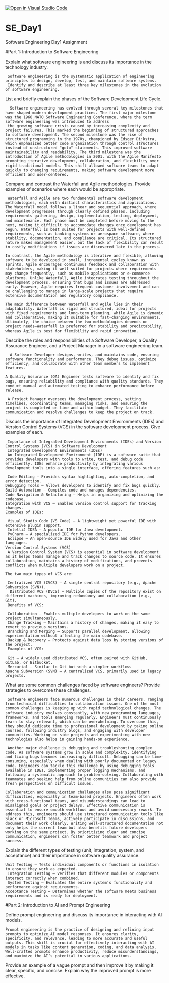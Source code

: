 [![Open in Visual Studio Code](https://classroom.github.com/assets/open-in-vscode-2e0aaae1b6195c2367325f4f02e2d04e9abb55f0b24a779b69b11b9e10269abc.svg)](https://classroom.github.com/online_ide?assignment_repo_id=18418844&assignment_repo_type=AssignmentRepo)
# SE_Day1
Software Engineering Day1 Assignment

#Part 1: Introduction to Software Engineering

Explain what software engineering is and discuss its importance in the technology industry.

     Software engineering is the systematic application of engineering principles to design, develop, test, and maintain software systems.
     Identify and describe at least three key milestones in the evolution of software engineering.


List and briefly explain the phases of the Software Development Life Cycle.

      Software engineering has evolved through several key milestones that have shaped modern development practices. The first major milestone was the 1968 NATO Software Engineering Conference, where the term software engineering was introduced to address 
     the growing software crisis caused by increasing complexity and project failures. This marked the beginning of structured approaches to software development. The second milestone was the rise of structured programming in the 1970s, championed by Edsger Dijkstra, which emphasized better code organization through control structures instead of unstructured "goto" statements. This improved software maintainability and readability. The third milestone was the introduction of Agile methodologies in 2001, with the Agile Manifesto promoting iterative development, collaboration, and flexibility over rigid traditional models. This shift allowed software teams to adapt quickly to changing requirements, making software development more efficient and user-centered.



Compare and contrast the Waterfall and Agile methodologies. Provide examples of scenarios where each would be appropriate.

     Waterfall and Agile are two fundamental software development methodologies, each with distinct characteristics and applications. The Waterfall model follows a linear and sequential approach, where development progresses through clearly defined phases, including requirements gathering, design, implementation, testing, deployment, and maintenance. Each phase must be completed before moving to the next, making it difficult to accommodate changes once development has begun. Waterfall is best suited for projects with well-defined requirements, such as banking systems or aerospace software, where stability, documentation, and compliance are critical. Its structured nature makes management easier, but the lack of flexibility can result in costly modifications if issues are discovered late in the process.

    In contrast, the Agile methodology is iterative and flexible, allowing software to be developed in small, incremental cycles known as sprints. Agile encourages continuous feedback and collaboration with stakeholders, making it well-suited for projects where requirements may change frequently, such as mobile applications or e-commerce platforms. Unlike Waterfall, Agile integrates testing throughout the development process, ensuring that bugs and issues are addressed early. However, Agile requires frequent customer involvement and can be challenging to manage in large-scale projects that require extensive documentation and regulatory compliance.

    The main difference between Waterfall and Agile lies in their adaptability. Waterfall is rigid and structured, ideal for projects with fixed requirements and long-term planning, while Agile is dynamic and collaborative, making it suitable for fast-changing environments. Ultimately, the choice between the two methodologies depends on project needs—Waterfall is preferred for stability and predictability, whereas Agile is best for flexibility and rapid innovation.
Describe the roles and responsibilities of a Software Developer, a Quality Assurance Engineer, and a Project Manager in a software engineering team.

      A Software Developer designs, writes, and maintains code, ensuring software functionality and performance. They debug issues, optimize efficiency, and collaborate with other team members to implement features.

    A Quality Assurance (QA) Engineer tests software to identify and fix bugs, ensuring reliability and compliance with quality standards. They conduct manual and automated testing to enhance performance before release.

     A Project Manager oversees the development process, setting timelines, coordinating teams, managing risks, and ensuring the project is completed on time and within budget. They facilitate communication and resolve challenges to keep the project on track.
  Discuss the importance of Integrated Development Environments (IDEs) and Version Control Systems (VCS) in the software development process. Give examples of each.

     Importance of Integrated Development Environments (IDEs) and Version Control Systems (VCS) in Software Development
     Integrated Development Environments (IDEs)
     An Integrated Development Environment (IDE) is a software suite that provides developers with tools to write, test, and debug code efficiently. IDEs enhance productivity by integrating various development tools into a single interface, offering features such as:

     Code Editing – Provides syntax highlighting, auto-completion, and error detection.
    Debugging Tools – Allows developers to identify and fix bugs quickly.
    Build Automation – Compiles code and manages dependencies.
    Code Navigation & Refactoring – Helps in organizing and optimizing the codebase.
    Integration with VCS – Enables version control support for tracking changes.
    Examples of IDEs:

     Visual Studio Code (VS Code) – A lightweight yet powerful IDE with extensive plugin support.
     IntelliJ IDEA – A popular IDE for Java development.
     PyCharm – A specialized IDE for Python developers.
     Eclipse – An open-source IDE widely used for Java and other languages.
    Version Control Systems (VCS)
     A Version Control System (VCS) is essential in software development as it helps teams manage and track changes to source code. It ensures collaboration, maintains a history of modifications, and prevents conflicts when multiple developers work on a project.

    The two main types of VCS are:

     Centralized VCS (CVCS) – A single central repository (e.g., Apache Subversion (SVN)).
      Distributed VCS (DVCS) – Multiple copies of the repository exist on different machines, improving redundancy and collaboration (e.g., Git).
     Benefits of VCS:

     Collaboration – Enables multiple developers to work on the same project simultaneously.
     Change Tracking – Maintains a history of changes, making it easy to revert to previous versions.
     Branching and Merging – Supports parallel development, allowing experimentation without affecting the main codebase.
     Backup & Recovery – Protects against data loss by storing versions of the project.
     Examples of VCS:

     Git – A widely used distributed VCS, often paired with GitHub, GitLab, or Bitbucket.
     Mercurial – Similar to Git but with a simpler workflow.
    Apache Subversion (SVN) – A centralized VCS, primarily used in legacy projects.
What are some common challenges faced by software engineers? Provide strategies to overcome these challenges.

     Software engineers face numerous challenges in their careers, ranging from technical difficulties to collaboration issues. One of the most common challenges is keeping up with rapid technological changes. The software industry evolves constantly, with new programming languages, frameworks, and tools emerging regularly. Engineers must continuously learn to stay relevant, which can be overwhelming. To overcome this, they should dedicate time to professional development by taking online courses, following industry blogs, and engaging with developer communities. Working on side projects and experimenting with new technologies also helps in gaining hands-on experience.

     Another major challenge is debugging and troubleshooting complex code. As software systems grow in scale and complexity, identifying and fixing bugs becomes increasingly difficult. Debugging can be time-consuming, especially when dealing with poorly documented or legacy code. Engineers can tackle this challenge by using debugging tools available in IDEs, implementing proper logging mechanisms, and following a systematic approach to problem-solving. Collaborating with teammates and seeking help from online communities can also provide fresh perspectives on difficult issues.

    Collaboration and communication challenges also pose significant difficulties, especially in team-based projects. Engineers often work with cross-functional teams, and misunderstandings can lead to misaligned goals or project delays. Effective communication is essential to ensure smooth workflows and avoid unnecessary rework. To address this, engineers should use structured communication tools like Slack or Microsoft Teams, actively participate in discussions, and document their work clearly. Writing well-structured documentation not only helps the current team but also benefits future developers working on the same project. By prioritizing clear and concise communication, engineers can foster better teamwork and project success.
Explain the different types of testing (unit, integration, system, and acceptance) and their importance in software quality assurance.

    Unit Testing – Tests individual components or functions in isolation to ensure they work as expected.
     Integration Testing – Verifies that different modules or components interact correctly when combined.
     System Testing – Evaluates the entire system’s functionality and performance against requirements.
    Acceptance Testing – Determines whether the software meets business requirements and is ready for deployment.
#Part 2: Introduction to AI and Prompt Engineering

Define prompt engineering and discuss its importance in interacting with AI models.

    Prompt engineering is the practice of designing and refining input prompts to optimize AI model responses. It ensures clarity, specificity, and relevance, leading to more accurate and useful outputs. This skill is crucial for effectively interacting with AI models in tasks like content generation, coding, and data analysis. Well-crafted prompts enhance productivity, reduce misunderstandings, and maximize the AI’s potential in various applications.

Provide an example of a vague prompt and then improve it by making it clear, specific, and concise. Explain why the improved prompt is more effective.
